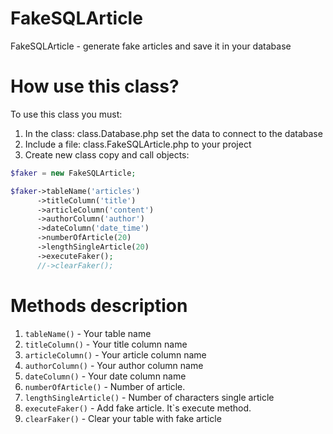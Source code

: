 # FakeSQLArticle
FakeSQLArticle - generate fake articles and save it in your database
# How use this class?
To use this class you must:
1. In the class: class.Database.php set the data to connect to the database
2. Include a file: class.FakeSQLArticle.php to your project
3. Create new class copy and call objects:

```php
$faker = new FakeSQLArticle;

$faker->tableName('articles')
	  ->titleColumn('title')
	  ->articleColumn('content')
	  ->authorColumn('author')
      ->dateColumn('date_time')
      ->numberOfArticle(20)
      ->lengthSingleArticle(20)
      ->executeFaker();
      //->clearFaker();
```
# Methods description

1. `tableName()` - Your table name
2. `titleColumn()` - Your title column name
3. `articleColumn()` - Your article column name
4. `authorColumn()` - Your author column name
5. `dateColumn()` - Your date column name
6. `numberOfArticle()` - Number of article.
7. `lengthSingleArticle()` - Number of characters single article
8. `executeFaker()` - Add fake article. It`s execute method.
9. `clearFaker()` - Clear your table with fake article 